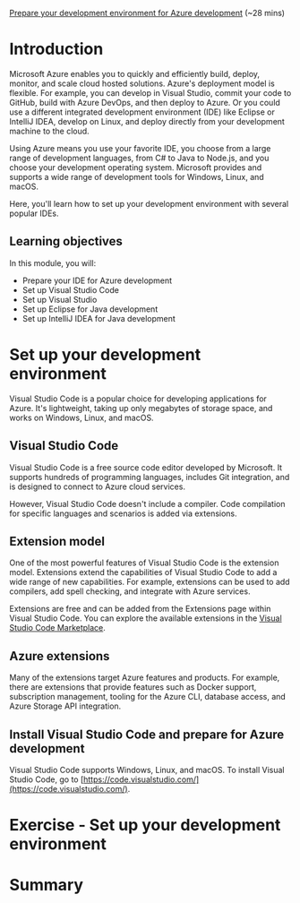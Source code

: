 [Prepare your development environment for Azure development](https://docs.microsoft.com/en-us/learn/modules/prepare-your-dev-environment-for-azure-development/) (~28 mins)

# Introduction

Microsoft Azure enables you to quickly and efficiently build, deploy, monitor, and scale cloud hosted solutions. Azure's deployment model is flexible. For example, you can develop in Visual Studio, commit your code to GitHub, build with Azure DevOps, and then deploy to Azure. Or you could use a different integrated development environment (IDE) like Eclipse or IntelliJ IDEA, develop on Linux, and deploy directly from your development machine to the cloud.

Using Azure means you use your favorite IDE, you choose from a large range of development languages, from C# to Java to Node.js, and you choose your development operating system. Microsoft provides and supports a wide range of development tools for Windows, Linux, and macOS.

Here, you'll learn how to set up your development environment with several popular IDEs.

## Learning objectives

In this module, you will:

- Prepare your IDE for Azure development
- Set up Visual Studio Code
- Set up Visual Studio
- Set up Eclipse for Java development
- Set up IntelliJ IDEA for Java development

# Set up your development environment

Visual Studio Code is a popular choice for developing applications for Azure. It's lightweight, taking up only megabytes of storage space, and works on Windows, Linux, and macOS.

## Visual Studio Code

Visual Studio Code is a free source code editor developed by Microsoft. It supports hundreds of programming languages, includes Git integration, and is designed to connect to Azure cloud services.

However, Visual Studio Code doesn't include a compiler. Code compilation for specific languages and scenarios is added via extensions.

## Extension model

One of the most powerful features of Visual Studio Code is the extension model. Extensions extend the capabilities of Visual Studio Code to add a wide range of new capabilities. For example, extensions can be used to add compilers, add spell checking, and integrate with Azure services.

Extensions are free and can be added from the Extensions page within Visual Studio Code. You can explore the available extensions in the [Visual Studio Code Marketplace](https://marketplace.visualstudio.com/).

## Azure extensions

Many of the extensions target Azure features and products. For example, there are extensions that provide features such as Docker support, subscription management, tooling for the Azure CLI, database access, and Azure Storage API integration.

## Install Visual Studio Code and prepare for Azure development

Visual Studio Code supports Windows, Linux, and macOS. To install Visual Studio Code, go to [https://code.visualstudio.com/](https://code.visualstudio.com/).

# Exercise - Set up your development environment

# Summary
